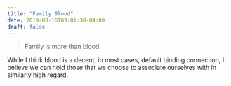 ```yaml
---
title: "Family Blood"
date: 2019-08-16T09:01:38-04:00
draft: false
---
```

> Family is more than blood.

While I think blood is a decent, in most cases, default binding connection, I believe we can hold those that we choose to associate ourselves with in similarly high regard.
